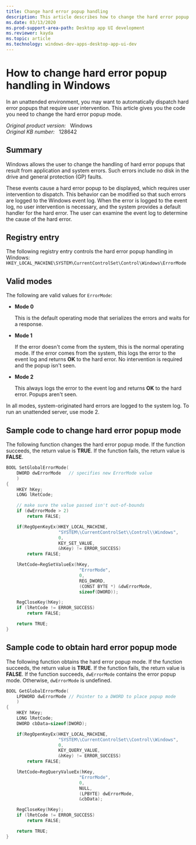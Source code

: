 ```yaml
---
title: Change hard error popup handling
description: This article describes how to change the hard error popup mode and give example code.
ms.date: 03/13/2020
ms.prod-support-area-path: Desktop app UI development
ms.reviewer: kayda
ms.topic: article
ms.technology: windows-dev-apps-desktop-app-ui-dev
---
```

# How to change hard error popup handling in Windows

In an unattended environment, you may want to automatically dispatch hard error popups that require user intervention. This article gives you the code you need to change the hard error popup mode.

_Original product version:_ &nbsp; Windows  
_Original KB number:_ &nbsp; 128642

## Summary

Windows allows the user to change the handling of hard error popups that result from application and system errors. Such errors include no disk in the drive and general protection (GP) faults.

These events cause a hard error popup to be displayed, which requires user intervention to dispatch. This behavior can be modified so that such errors are logged to the Windows event log. When the error is logged to the event log, no user intervention is necessary, and the system provides a default handler for the hard error. The user can examine the event log to determine the cause of the hard error.

## Registry entry

The following registry entry controls the hard error popup handling in Windows:  
`HKEY_LOCAL_MACHINE\SYSTEM\CurrentControlSet\Control\Windows\ErrorMode`

## Valid modes

The following are valid values for `ErrorMode`:

- **Mode 0**

    This is the default operating mode that serializes the errors and waits for a response.

- **Mode 1**

    If the error doesn't come from the system, this is the normal operating mode. If the error comes from the system, this logs the error to the event log and returns **OK** to the hard error. No intervention is required and the popup isn't seen.

- **Mode 2**

    This always logs the error to the event log and returns **OK** to the hard error. Popups aren't seen.

In all modes, system-originated hard errors are logged to the system log. To run an unattended server, use mode 2.

## Sample code to change hard error popup mode

The following function changes the hard error popup mode. If the function succeeds, the return value is **TRUE**. If the function fails, the return value is **FALSE**.

```cpp
BOOL SetGlobalErrorMode(
    DWORD dwErrorMode   // specifies new ErrorMode value
    )
{
    HKEY hKey;
    LONG lRetCode;

    // make sure the value passed isn't out-of-bounds
    if (dwErrorMode > 2)
        return FALSE;

    if(RegOpenKeyEx(HKEY_LOCAL_MACHINE,
                    "SYSTEM\\CurrentControlSet\\Control\\Windows",
                    0,
                    KEY_SET_VALUE,
                    &hKey) != ERROR_SUCCESS)
        return FALSE;

    lRetCode=RegSetValueEx(hKey,
                            "ErrorMode",
                            0,
                            REG_DWORD,
                            (CONST BYTE *) &dwErrorMode,
                            sizeof(DWORD));

    RegCloseKey(hKey);
    if (lRetCode != ERROR_SUCCESS)
        return FALSE;

    return TRUE;
}
```

## Sample code to obtain hard error popup mode

The following function obtains the hard error popup mode. If the function succeeds, the return value is **TRUE**. If the function fails, the return value is **FALSE**. If the function succeeds, `dwErrorMode` contains the error popup mode. Otherwise, `dwErrorMode` is undefined.

```cpp
BOOL GetGlobalErrorMode(
    LPDWORD dwErrorMode // Pointer to a DWORD to place popup mode
    )
{
    HKEY hKey;
    LONG lRetCode;
    DWORD cbData=sizeof(DWORD);

    if(RegOpenKeyEx(HKEY_LOCAL_MACHINE,
                    "SYSTEM\\CurrentControlSet\\Control\\Windows",
                    0,
                    KEY_QUERY_VALUE,
                    &hKey) != ERROR_SUCCESS)
        return FALSE;

    lRetCode=RegQueryValueEx(hKey,
                            "ErrorMode",
                            0,
                            NULL,
                            (LPBYTE) dwErrorMode,
                            &cbData);

    RegCloseKey(hKey);
    if (lRetCode != ERROR_SUCCESS)
        return FALSE;

    return TRUE;
}
```
